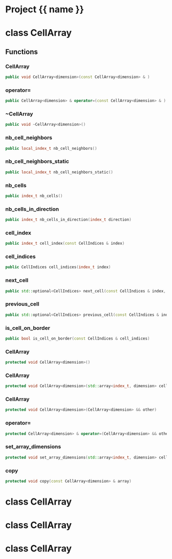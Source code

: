 <script setup>
import {useRoute} from 'vitepress'
const {path} = useRoute()
const tokens = path.split('/')
const words = tokens[2].split('-');
for (let i = 0; i < words.length; i++) {
    words[i] = words[i].charAt(0).toUpperCase() + words[i].slice(1);
    words[i] = words[i].replace('geode', 'Geode')
}
const name = words.join('-');
</script>
# Project {{ name }}

# class CellArray


## Functions

### CellArray

```cpp
public void CellArray<dimension>(const CellArray<dimension> & )
```


### operator=

```cpp
public CellArray<dimension> & operator=(const CellArray<dimension> & )
```


### ~CellArray

```cpp
public void ~CellArray<dimension>()
```


### nb_cell_neighbors

```cpp
public local_index_t nb_cell_neighbors()
```


### nb_cell_neighbors_static

```cpp
public local_index_t nb_cell_neighbors_static()
```


### nb_cells

```cpp
public index_t nb_cells()
```


### nb_cells_in_direction

```cpp
public index_t nb_cells_in_direction(index_t direction)
```


### cell_index

```cpp
public index_t cell_index(const CellIndices & index)
```

### cell_indices

```cpp
public CellIndices cell_indices(index_t index)
```

### next_cell

```cpp
public std::optional<CellIndices> next_cell(const CellIndices & index, index_t direction)
```


### previous_cell

```cpp
public std::optional<CellIndices> previous_cell(const CellIndices & index, index_t direction)
```


### is_cell_on_border

```cpp
public bool is_cell_on_border(const CellIndices & cell_indices)
```


### CellArray

```cpp
protected void CellArray<dimension>()
```


### CellArray

```cpp
protected void CellArray<dimension>(std::array<index_t, dimension> cells_number)
```


### CellArray

```cpp
protected void CellArray<dimension>(CellArray<dimension> && other)
```


### operator=

```cpp
protected CellArray<dimension> & operator=(CellArray<dimension> && other)
```


### set_array_dimensions

```cpp
protected void set_array_dimensions(std::array<index_t, dimension> cells_number)
```


### copy

```cpp
protected void copy(const CellArray<dimension> & array)
```




# class CellArray


# class CellArray


# class CellArray


